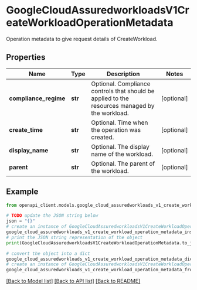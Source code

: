# GoogleCloudAssuredworkloadsV1CreateWorkloadOperationMetadata

Operation metadata to give request details of CreateWorkload.

## Properties

Name | Type | Description | Notes
------------ | ------------- | ------------- | -------------
**compliance_regime** | **str** | Optional. Compliance controls that should be applied to the resources managed by the workload. | [optional] 
**create_time** | **str** | Optional. Time when the operation was created. | [optional] 
**display_name** | **str** | Optional. The display name of the workload. | [optional] 
**parent** | **str** | Optional. The parent of the workload. | [optional] 

## Example

```python
from openapi_client.models.google_cloud_assuredworkloads_v1_create_workload_operation_metadata import GoogleCloudAssuredworkloadsV1CreateWorkloadOperationMetadata

# TODO update the JSON string below
json = "{}"
# create an instance of GoogleCloudAssuredworkloadsV1CreateWorkloadOperationMetadata from a JSON string
google_cloud_assuredworkloads_v1_create_workload_operation_metadata_instance = GoogleCloudAssuredworkloadsV1CreateWorkloadOperationMetadata.from_json(json)
# print the JSON string representation of the object
print(GoogleCloudAssuredworkloadsV1CreateWorkloadOperationMetadata.to_json())

# convert the object into a dict
google_cloud_assuredworkloads_v1_create_workload_operation_metadata_dict = google_cloud_assuredworkloads_v1_create_workload_operation_metadata_instance.to_dict()
# create an instance of GoogleCloudAssuredworkloadsV1CreateWorkloadOperationMetadata from a dict
google_cloud_assuredworkloads_v1_create_workload_operation_metadata_from_dict = GoogleCloudAssuredworkloadsV1CreateWorkloadOperationMetadata.from_dict(google_cloud_assuredworkloads_v1_create_workload_operation_metadata_dict)
```
[[Back to Model list]](../README.md#documentation-for-models) [[Back to API list]](../README.md#documentation-for-api-endpoints) [[Back to README]](../README.md)


